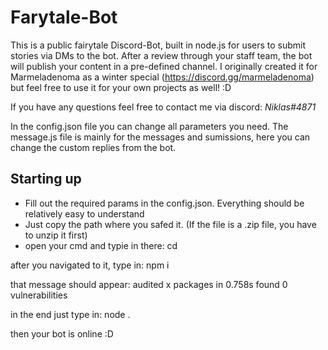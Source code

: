 # Farytale-Bot
This is a public fairytale Discord-Bot, built in node.js for users to submit stories via DMs to the bot. 
After a review through your staff team, the bot will publish your content in a pre-defined channel.
I originally created it for Marmeladenoma as a winter special (https://discord.gg/marmeladenoma) but feel free to use it for your own projects as well! :D

If you have any questions feel free to contact me via discord: *Niklas#4871*

In the config.json file you can change all parameters you need.
The message.js file is mainly for the messages and sumissions, here you can change the custom replies from the bot.


## Starting up
- Fill out the required params in the config.json. Everything should be relatively easy to understand
- Just copy the path where you safed it. (If the file is a .zip file, you have to unzip it first)
- open your cmd and typie in there:
  cd <your path>

after you navigated to it, type in:
  npm i

that message should appear:
   audited x packages in 0.758s
   found 0 vulnerabilities

in the end just type in:
  node .
  
  then your bot is online :D
